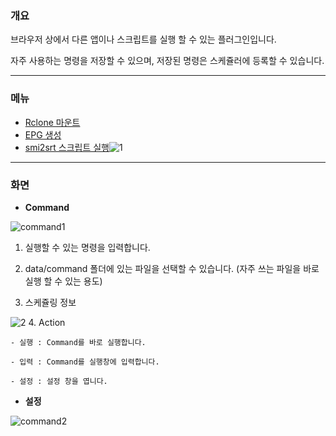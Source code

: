 ### 개요

브라우저 상에서 다른 앱이나 스크립트를 실행 할 수 있는 플러그인입니다.

자주 사용하는 명령을 저장할 수 있으며, 저장된 명령은 스케쥴러에 등록할 수 있습니다.

*****

### 메뉴
  - [Rclone 마운트](/command/manual#1)
  - [EPG 생성](/command/manual#1)
  - [smi2srt 스크립트 실행](/command/manual#2)![1](https://i.imgur.com/p1jJmmc.png)

*****
### 화면

 - **Command**

![command1](https://i.imgur.com/Folb53c.png)

  1. 실행할 수 있는 명령을 입력합니다.

  2. data/command 폴더에 있는 파일을 선택할 수 있습니다. (자주 쓰는 파일을 바로 실행 할 수 있는 용도)

  3. 스케쥴링 정보

![2](https://i.imgur.com/wZ22Lf4.png)
  4. Action

    - 실행 : Command를 바로 실행합니다.

    - 입력 : Command를 실행창에 입력합니다.

    - 설정 : 설정 창을 엽니다.


>

 - **설정**

![command2](https://i.imgur.com/7O3Ljpn.png)
